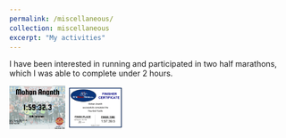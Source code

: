 ```yaml
---
permalink: /miscellaneous/
collection: miscellaneous
excerpt: "My activities"
---
```


I have been interested in running and participated in two half marathons, which I was able to complete under 2 hours.
<p float="left">
  <img src="/images/Madison_Marathon_2021.png" width="100" />
  <img src="/images/Haunted_Hustle_2021.pdf" width="100" /> 
</p>

